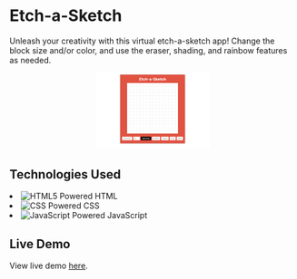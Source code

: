 # Etch-a-Sketch

Unleash your creativity with this virtual etch-a-sketch app! Change the block size and/or color, and use the eraser, shading, and rainbow features as needed.

<p align="center">
  <a href="https://nicholaspreziosi.github.io/etch-a-sketch/">
<img
    style="max-width: 40%"
    src="./images/etchasketch.jpg"
    alt="Etch a Sketch Preview">
</img>
  </a>
</p>

## Technologies Used

<div>
        <li style="margin: auto">
        <img src="https://cdn.jsdelivr.net/gh/devicons/devicon@latest/icons/html5/html5-original.svg" width="auto" height="25" alt="HTML5 Powered" title="HTML5 Powered">
        HTML
    </li>
        <li>
        <img src="https://cdn.jsdelivr.net/gh/devicons/devicon@latest/icons/css3/css3-original.svg" width="auto" height="25" alt="CSS Powered" title="CSS Powered"/>
        CSS
    </li>
    <li>
        <img src="https://cdn.jsdelivr.net/gh/devicons/devicon@latest/icons/javascript/javascript-original.svg" width="auto" height="25" alt="JavaScript Powered" title="JavaScript Powered"/>
        JavaScript
    </li>
</div>

## Live Demo

View live demo [here](https://nicholaspreziosi.github.io/etch-a-sketch/).
